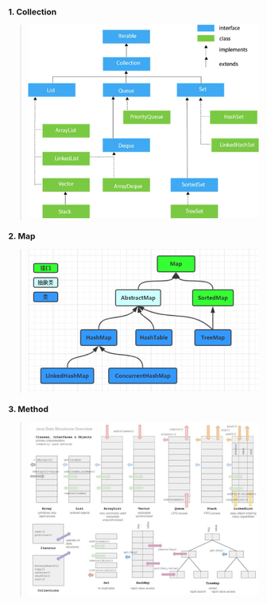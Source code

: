 ### 1. Collection

> ![Collection.png](Data_Structure.assets/Collection.png)

### 2. Map

> ![Map.png](Data_Structure.assets/Map.png)

### 3. Method

> ![java-data-structure-method.png](Data_Structure.assets/java-data-structure-method.png)
